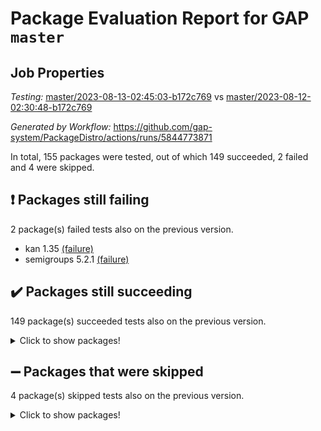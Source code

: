 # Package Evaluation Report for GAP `master`

## Job Properties

*Testing:* [master/2023-08-13-02:45:03-b172c769](https://github.com/gap-system/PackageDistro/blob/data/reports/master/2023-08-13-02:45:03-b172c769) vs [master/2023-08-12-02:30:48-b172c769](https://github.com/gap-system/PackageDistro/blob/data/reports/master/2023-08-12-02:30:48-b172c769)

*Generated by Workflow:* https://github.com/gap-system/PackageDistro/actions/runs/5844773871

In total, 155 packages were tested, out of which 149 succeeded, 2 failed and 4 were skipped.

## :exclamation: Packages still failing

2 package(s) failed tests also on the previous version.
- kan 1.35 [(failure)](https://github.com/gap-system/PackageDistro/actions/runs/5844773871/job/15848375180)
- semigroups 5.2.1 [(failure)](https://github.com/gap-system/PackageDistro/actions/runs/5844773871/job/15848376874)

## :heavy_check_mark: Packages still succeeding

149 package(s) succeeded tests also on the previous version.
<details><summary>Click to show packages!</summary>

- 4ti2interface 2023.02-04 [(success)](https://github.com/gap-system/PackageDistro/actions/runs/5844773871/job/15848369889)
- ace 5.6.2 [(success)](https://github.com/gap-system/PackageDistro/actions/runs/5844773871/job/15848369923)
- aclib 1.3.2 [(success)](https://github.com/gap-system/PackageDistro/actions/runs/5844773871/job/15848369966)
- agt 0.3.1 [(success)](https://github.com/gap-system/PackageDistro/actions/runs/5844773871/job/15848370006)
- alnuth 3.2.1 [(success)](https://github.com/gap-system/PackageDistro/actions/runs/5844773871/job/15848370047)
- anupq 3.3.0 [(success)](https://github.com/gap-system/PackageDistro/actions/runs/5844773871/job/15848370077)
- atlasrep 2.1.6 [(success)](https://github.com/gap-system/PackageDistro/actions/runs/5844773871/job/15848370131)
- autodoc 2023.06.19 [(success)](https://github.com/gap-system/PackageDistro/actions/runs/5844773871/job/15848370175)
- automata 1.15 [(success)](https://github.com/gap-system/PackageDistro/actions/runs/5844773871/job/15848370214)
- automgrp 1.3.2 [(success)](https://github.com/gap-system/PackageDistro/actions/runs/5844773871/job/15848370260)
- autpgrp 1.11 [(success)](https://github.com/gap-system/PackageDistro/actions/runs/5844773871/job/15848370333)
- cap 2023.08-03 [(success)](https://github.com/gap-system/PackageDistro/actions/runs/5844773871/job/15848370406)
- caratinterface 2.3.5 [(success)](https://github.com/gap-system/PackageDistro/actions/runs/5844773871/job/15848370459)
- cddinterface 2022.11.01 [(success)](https://github.com/gap-system/PackageDistro/actions/runs/5844773871/job/15848370514)
- circle 1.6.6 [(success)](https://github.com/gap-system/PackageDistro/actions/runs/5844773871/job/15848370570)
- classicpres 1.22 [(success)](https://github.com/gap-system/PackageDistro/actions/runs/5844773871/job/15848370632)
- cohomolo 1.6.11 [(success)](https://github.com/gap-system/PackageDistro/actions/runs/5844773871/job/15848370676)
- congruence 1.2.5 [(success)](https://github.com/gap-system/PackageDistro/actions/runs/5844773871/job/15848370754)
- corelg 1.56 [(success)](https://github.com/gap-system/PackageDistro/actions/runs/5844773871/job/15848370813)
- crime 1.6 [(success)](https://github.com/gap-system/PackageDistro/actions/runs/5844773871/job/15848370879)
- crisp 1.4.6 [(success)](https://github.com/gap-system/PackageDistro/actions/runs/5844773871/job/15848370947)
- crypting 0.10.4 [(success)](https://github.com/gap-system/PackageDistro/actions/runs/5844773871/job/15848371006)
- cryst 4.1.26 [(success)](https://github.com/gap-system/PackageDistro/actions/runs/5844773871/job/15848371066)
- crystcat 1.1.10 [(success)](https://github.com/gap-system/PackageDistro/actions/runs/5844773871/job/15848371130)
- ctbllib 1.3.6 [(success)](https://github.com/gap-system/PackageDistro/actions/runs/5844773871/job/15848371214)
- cubefree 1.19 [(success)](https://github.com/gap-system/PackageDistro/actions/runs/5844773871/job/15848371304)
- curlinterface 2.3.2 [(success)](https://github.com/gap-system/PackageDistro/actions/runs/5844773871/job/15848371375)
- cvec 2.8.1 [(success)](https://github.com/gap-system/PackageDistro/actions/runs/5844773871/job/15848371431)
- datastructures 0.3.0 [(success)](https://github.com/gap-system/PackageDistro/actions/runs/5844773871/job/15848371510)
- deepthought 1.0.6 [(success)](https://github.com/gap-system/PackageDistro/actions/runs/5844773871/job/15848371599)
- design 1.8 [(success)](https://github.com/gap-system/PackageDistro/actions/runs/5844773871/job/15848371674)
- difsets 2.3.1 [(success)](https://github.com/gap-system/PackageDistro/actions/runs/5844773871/job/15848371746)
- digraphs 1.6.2 [(success)](https://github.com/gap-system/PackageDistro/actions/runs/5844773871/job/15848371830)
- edim 1.3.7 [(success)](https://github.com/gap-system/PackageDistro/actions/runs/5844773871/job/15848371915)
- example 4.3.4 [(success)](https://github.com/gap-system/PackageDistro/actions/runs/5844773871/job/15848371994)
- examplesforhomalg 2023.07-01 [(success)](https://github.com/gap-system/PackageDistro/actions/runs/5844773871/job/15848372085)
- factint 1.6.3 [(success)](https://github.com/gap-system/PackageDistro/actions/runs/5844773871/job/15848372168)
- ferret 1.0.9 [(success)](https://github.com/gap-system/PackageDistro/actions/runs/5844773871/job/15848372234)
- fga 1.5.0 [(success)](https://github.com/gap-system/PackageDistro/actions/runs/5844773871/job/15848372293)
- fining 1.5.6 [(success)](https://github.com/gap-system/PackageDistro/actions/runs/5844773871/job/15848372334)
- float 1.0.3 [(success)](https://github.com/gap-system/PackageDistro/actions/runs/5844773871/job/15848372390)
- format 1.4.3 [(success)](https://github.com/gap-system/PackageDistro/actions/runs/5844773871/job/15848372458)
- forms 1.2.9 [(success)](https://github.com/gap-system/PackageDistro/actions/runs/5844773871/job/15848372518)
- fplsa 1.2.6 [(success)](https://github.com/gap-system/PackageDistro/actions/runs/5844773871/job/15848372575)
- fr 2.4.12 [(success)](https://github.com/gap-system/PackageDistro/actions/runs/5844773871/job/15848372650)
- francy 2.0.3 [(success)](https://github.com/gap-system/PackageDistro/actions/runs/5844773871/job/15848372733)
- fwtree 1.3 [(success)](https://github.com/gap-system/PackageDistro/actions/runs/5844773871/job/15848372827)
- gapdoc 1.6.6 [(success)](https://github.com/gap-system/PackageDistro/actions/runs/5844773871/job/15848372914)
- gauss 2023.02-04 [(success)](https://github.com/gap-system/PackageDistro/actions/runs/5844773871/job/15848373006)
- gaussforhomalg 2023.02-04 [(success)](https://github.com/gap-system/PackageDistro/actions/runs/5844773871/job/15848373109)
- gbnp 1.0.5 [(success)](https://github.com/gap-system/PackageDistro/actions/runs/5844773871/job/15848373218)
- generalizedmorphismsforcap 2023.03-01 [(success)](https://github.com/gap-system/PackageDistro/actions/runs/5844773871/job/15848373312)
- genss 1.6.8 [(success)](https://github.com/gap-system/PackageDistro/actions/runs/5844773871/job/15848373422)
- gradedmodules 2023.02-04 [(success)](https://github.com/gap-system/PackageDistro/actions/runs/5844773871/job/15848373518)
- gradedringforhomalg 2023.02-04 [(success)](https://github.com/gap-system/PackageDistro/actions/runs/5844773871/job/15848373605)
- grape 4.9.0 [(success)](https://github.com/gap-system/PackageDistro/actions/runs/5844773871/job/15848373716)
- groupoids 1.73 [(success)](https://github.com/gap-system/PackageDistro/actions/runs/5844773871/job/15848373822)
- grpconst 2.6.4 [(success)](https://github.com/gap-system/PackageDistro/actions/runs/5844773871/job/15848373937)
- guarana 0.96.3 [(success)](https://github.com/gap-system/PackageDistro/actions/runs/5844773871/job/15848374024)
- guava 3.18 [(success)](https://github.com/gap-system/PackageDistro/actions/runs/5844773871/job/15848374105)
- hap 1.57 [(success)](https://github.com/gap-system/PackageDistro/actions/runs/5844773871/job/15848374193)
- hapcryst 0.1.15 [(success)](https://github.com/gap-system/PackageDistro/actions/runs/5844773871/job/15848374287)
- hecke 1.5.3 [(success)](https://github.com/gap-system/PackageDistro/actions/runs/5844773871/job/15848374370)
- help 3.5 [(success)](https://github.com/gap-system/PackageDistro/actions/runs/5844773871/job/15848374449)
- homalg 2023.02-05 [(success)](https://github.com/gap-system/PackageDistro/actions/runs/5844773871/job/15848374533)
- homalgtocas 2023.02-04 [(success)](https://github.com/gap-system/PackageDistro/actions/runs/5844773871/job/15848374618)
- idrel 2.45 [(success)](https://github.com/gap-system/PackageDistro/actions/runs/5844773871/job/15848374675)
- images 1.3.1 [(success)](https://github.com/gap-system/PackageDistro/actions/runs/5844773871/job/15848374741)
- intpic 0.3.0 [(success)](https://github.com/gap-system/PackageDistro/actions/runs/5844773871/job/15848374810)
- io 4.8.1 [(success)](https://github.com/gap-system/PackageDistro/actions/runs/5844773871/job/15848374873)
- io_forhomalg 2023.02-04 [(success)](https://github.com/gap-system/PackageDistro/actions/runs/5844773871/job/15848374917)
- irredsol 1.4.4 [(success)](https://github.com/gap-system/PackageDistro/actions/runs/5844773871/job/15848374980)
- json 2.1.1 [(success)](https://github.com/gap-system/PackageDistro/actions/runs/5844773871/job/15848375042)
- jupyterkernel 1.5.0 [(success)](https://github.com/gap-system/PackageDistro/actions/runs/5844773871/job/15848375092)
- jupyterviz 1.5.6 [(success)](https://github.com/gap-system/PackageDistro/actions/runs/5844773871/job/15848375138)
- kbmag 1.5.11 [(success)](https://github.com/gap-system/PackageDistro/actions/runs/5844773871/job/15848375226)
- laguna 3.9.6 [(success)](https://github.com/gap-system/PackageDistro/actions/runs/5844773871/job/15848375270)
- liealgdb 2.2.1 [(success)](https://github.com/gap-system/PackageDistro/actions/runs/5844773871/job/15848375311)
- liepring 2.8 [(success)](https://github.com/gap-system/PackageDistro/actions/runs/5844773871/job/15848375347)
- liering 2.4.2 [(success)](https://github.com/gap-system/PackageDistro/actions/runs/5844773871/job/15848375390)
- linearalgebraforcap 2023.06-02 [(success)](https://github.com/gap-system/PackageDistro/actions/runs/5844773871/job/15848375420)
- localizeringforhomalg 2023.02-04 [(success)](https://github.com/gap-system/PackageDistro/actions/runs/5844773871/job/15848375450)
- loops 3.4.3 [(success)](https://github.com/gap-system/PackageDistro/actions/runs/5844773871/job/15848375491)
- lpres 1.0.3 [(success)](https://github.com/gap-system/PackageDistro/actions/runs/5844773871/job/15848375531)
- majoranaalgebras 1.5.1 [(success)](https://github.com/gap-system/PackageDistro/actions/runs/5844773871/job/15848375575)
- mapclass 1.4.6 [(success)](https://github.com/gap-system/PackageDistro/actions/runs/5844773871/job/15848375708)
- matgrp 0.70 [(success)](https://github.com/gap-system/PackageDistro/actions/runs/5844773871/job/15848375742)
- matricesforhomalg 2023.02-04 [(success)](https://github.com/gap-system/PackageDistro/actions/runs/5844773871/job/15848375770)
- modisom 2.5.4 [(success)](https://github.com/gap-system/PackageDistro/actions/runs/5844773871/job/15848375792)
- modulepresentationsforcap 2023.08-01 [(success)](https://github.com/gap-system/PackageDistro/actions/runs/5844773871/job/15848375830)
- modules 2023.02-04 [(success)](https://github.com/gap-system/PackageDistro/actions/runs/5844773871/job/15848375854)
- monoidalcategories 2023.07-01 [(success)](https://github.com/gap-system/PackageDistro/actions/runs/5844773871/job/15848375885)
- nconvex 2022.09-01 [(success)](https://github.com/gap-system/PackageDistro/actions/runs/5844773871/job/15848375919)
- nilmat 1.4.2 [(success)](https://github.com/gap-system/PackageDistro/actions/runs/5844773871/job/15848375988)
- nock 1.5 [(success)](https://github.com/gap-system/PackageDistro/actions/runs/5844773871/job/15848376014)
- normalizinterface 1.3.6 [(success)](https://github.com/gap-system/PackageDistro/actions/runs/5844773871/job/15848376047)
- nq 2.5.10 [(success)](https://github.com/gap-system/PackageDistro/actions/runs/5844773871/job/15848376082)
- numericalsgps 1.3.1 [(success)](https://github.com/gap-system/PackageDistro/actions/runs/5844773871/job/15848376105)
- openmath 11.5.3 [(success)](https://github.com/gap-system/PackageDistro/actions/runs/5844773871/job/15848376139)
- orb 4.9.0 [(success)](https://github.com/gap-system/PackageDistro/actions/runs/5844773871/job/15848376174)
- packagemanager 1.4.1 [(success)](https://github.com/gap-system/PackageDistro/actions/runs/5844773871/job/15848376216)
- patternclass 2.4.3 [(success)](https://github.com/gap-system/PackageDistro/actions/runs/5844773871/job/15848376247)
- permut 2.0.4 [(success)](https://github.com/gap-system/PackageDistro/actions/runs/5844773871/job/15848376278)
- polenta 1.3.10 [(success)](https://github.com/gap-system/PackageDistro/actions/runs/5844773871/job/15848376312)
- polymaking 0.8.6 [(success)](https://github.com/gap-system/PackageDistro/actions/runs/5844773871/job/15848376339)
- primgrp 3.4.4 [(success)](https://github.com/gap-system/PackageDistro/actions/runs/5844773871/job/15848376365)
- profiling 2.5.4 [(success)](https://github.com/gap-system/PackageDistro/actions/runs/5844773871/job/15848376399)
- qpa 1.34 [(success)](https://github.com/gap-system/PackageDistro/actions/runs/5844773871/job/15848376434)
- quagroup 1.8.3 [(success)](https://github.com/gap-system/PackageDistro/actions/runs/5844773871/job/15848376467)
- radiroot 2.9 [(success)](https://github.com/gap-system/PackageDistro/actions/runs/5844773871/job/15848376499)
- rcwa 4.7.1 [(success)](https://github.com/gap-system/PackageDistro/actions/runs/5844773871/job/15848376534)
- rds 1.8 [(success)](https://github.com/gap-system/PackageDistro/actions/runs/5844773871/job/15848376565)
- recog 1.4.2 [(success)](https://github.com/gap-system/PackageDistro/actions/runs/5844773871/job/15848376596)
- repndecomp 1.3.0 [(success)](https://github.com/gap-system/PackageDistro/actions/runs/5844773871/job/15848376636)
- repsn 3.1.1 [(success)](https://github.com/gap-system/PackageDistro/actions/runs/5844773871/job/15848376662)
- resclasses 4.7.3 [(success)](https://github.com/gap-system/PackageDistro/actions/runs/5844773871/job/15848376693)
- ringsforhomalg 2023.02-05 [(success)](https://github.com/gap-system/PackageDistro/actions/runs/5844773871/job/15848376739)
- sco 2023.02-04 [(success)](https://github.com/gap-system/PackageDistro/actions/runs/5844773871/job/15848376790)
- scscp 2.4.1 [(success)](https://github.com/gap-system/PackageDistro/actions/runs/5844773871/job/15848376833)
- sglppow 2.3 [(success)](https://github.com/gap-system/PackageDistro/actions/runs/5844773871/job/15848376924)
- sgpviz 0.999.5 [(success)](https://github.com/gap-system/PackageDistro/actions/runs/5844773871/job/15848376974)
- simpcomp 2.1.14 [(success)](https://github.com/gap-system/PackageDistro/actions/runs/5844773871/job/15848377031)
- singular 2023.02.09 [(success)](https://github.com/gap-system/PackageDistro/actions/runs/5844773871/job/15848377085)
- sl2reps 1.1 [(success)](https://github.com/gap-system/PackageDistro/actions/runs/5844773871/job/15848377130)
- sla 1.5.3 [(success)](https://github.com/gap-system/PackageDistro/actions/runs/5844773871/job/15848377172)
- smallgrp 1.5.3 [(success)](https://github.com/gap-system/PackageDistro/actions/runs/5844773871/job/15848377207)
- smallsemi 0.6.13 [(success)](https://github.com/gap-system/PackageDistro/actions/runs/5844773871/job/15848377250)
- sonata 2.9.6 [(success)](https://github.com/gap-system/PackageDistro/actions/runs/5844773871/job/15848377292)
- sophus 1.27 [(success)](https://github.com/gap-system/PackageDistro/actions/runs/5844773871/job/15848377336)
- spinsym 1.5.2 [(success)](https://github.com/gap-system/PackageDistro/actions/runs/5844773871/job/15848377384)
- standardff 0.9.4 [(success)](https://github.com/gap-system/PackageDistro/actions/runs/5844773871/job/15848377434)
- symbcompcc 1.3.2 [(success)](https://github.com/gap-system/PackageDistro/actions/runs/5844773871/job/15848377472)
- thelma 1.3 [(success)](https://github.com/gap-system/PackageDistro/actions/runs/5844773871/job/15848377508)
- tomlib 1.2.9 [(success)](https://github.com/gap-system/PackageDistro/actions/runs/5844773871/job/15848377548)
- toolsforhomalg 2023.07-01 [(success)](https://github.com/gap-system/PackageDistro/actions/runs/5844773871/job/15848377607)
- toric 1.9.5 [(success)](https://github.com/gap-system/PackageDistro/actions/runs/5844773871/job/15848377657)
- toricvarieties 2022.07.13 [(success)](https://github.com/gap-system/PackageDistro/actions/runs/5844773871/job/15848377705)
- transgrp 3.6.4 [(success)](https://github.com/gap-system/PackageDistro/actions/runs/5844773871/job/15848377754)
- ugaly 4.1.3 [(success)](https://github.com/gap-system/PackageDistro/actions/runs/5844773871/job/15848377861)
- unipot 1.5 [(success)](https://github.com/gap-system/PackageDistro/actions/runs/5844773871/job/15848377940)
- unitlib 4.2.0 [(success)](https://github.com/gap-system/PackageDistro/actions/runs/5844773871/job/15848378026)
- utils 0.82 [(success)](https://github.com/gap-system/PackageDistro/actions/runs/5844773871/job/15848378112)
- uuid 0.7 [(success)](https://github.com/gap-system/PackageDistro/actions/runs/5844773871/job/15848378193)
- walrus 0.9991 [(success)](https://github.com/gap-system/PackageDistro/actions/runs/5844773871/job/15848378265)
- wedderga 4.10.4 [(success)](https://github.com/gap-system/PackageDistro/actions/runs/5844773871/job/15848378336)
- xmod 2.91 [(success)](https://github.com/gap-system/PackageDistro/actions/runs/5844773871/job/15848378401)
- xmodalg 1.23 [(success)](https://github.com/gap-system/PackageDistro/actions/runs/5844773871/job/15848378480)
- yangbaxter 0.10.3 [(success)](https://github.com/gap-system/PackageDistro/actions/runs/5844773871/job/15848378559)
- zeromqinterface 0.14 [(success)](https://github.com/gap-system/PackageDistro/actions/runs/5844773871/job/15848378622)
</details>

## :heavy_minus_sign: Packages that were skipped

4 package(s) skipped tests also on the previous version.
<details><summary>Click to show packages!</summary>

- browse 1.8.21 [(skipped)](https://github.com/gap-system/PackageDistro/actions/runs/5844773871/job/15848193495)
- itc 1.5.1 [(skipped)](https://github.com/gap-system/PackageDistro/actions/runs/5844773871/job/15848193495)
- polycyclic 2.16 [(skipped)](https://github.com/gap-system/PackageDistro/actions/runs/5844773871/job/15848193495)
- xgap 4.31 [(skipped)](https://github.com/gap-system/PackageDistro/actions/runs/5844773871/job/15848193495)
</details>

